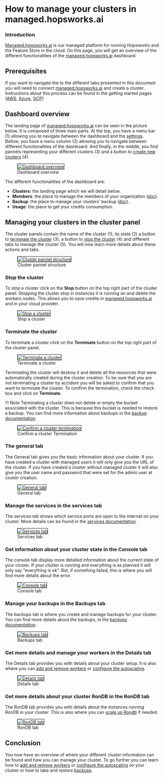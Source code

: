 # How to manage your clusters in managed.hopsworks.ai

### Introduction
[Managed.hopsworks.ai](https://managed.hopsworks.ai) is our managed platform for running Hopsworks and the Feature Store in the cloud. On this page, you will get an overview of the different functionalities of the [managed.hopsworks.ai](https://managed.hopsworks.ai) dashboard.

## Prerequisites
If you want to navigate the to the different tabs presented in this document you will need to connect [managed.hopsworks.ai](https://managed.hopsworks.ai) and create a cluster. Instructions about this process can be found in the getting started pages ([AWS](../aws/getting_started.md), [Azure](../azure/getting_started.md), [GCP](../gcp/getting_started.md))

## Dashboard overview
The landing page of [managed.hopsworks.ai](https://managed.hopsworks.ai) can be seen in the picture below. It is composed of three main parts. At the top, you have a menu bar (1) allowing you to navigate between the dashboard and the [settings](./settings.md). Bellow, you have a menu column (2) allowing you to navigate between different functionalities of the dashboard. And finally, in the middle, you find pannels representing your different clusters (3) and a button to [create new clusters](../aws/cluster_creation.md) (4).

<p align="center">
  <figure>
    <a  href="../../../assets/images/setup_installation/managed/common/dashboard/dashboard.png">
      <img style="border: 1px solid #000" src="../../../assets/images/setup_installation/managed/common/dashboard/dashboard.png" alt="Dashboard overview">
    </a>
    <figcaption>Dashboard overview</figcaption>
  </figure>
</p>

The different functionalities of the dashboard are:

- **Clusters**: the landing page which we will detail below.
- **Members**: the place to manage the members of your organization ([doc](user_management.md)).
- **Backup**: the place to manage your clusters' backup ([doc](backup.md)).
- **Usage**: the place to get your credits consumption.

## Managing your clusters in the cluster panel
The cluster panels contain the name of the cluster (1), its state (2) a button to [terminate the cluster](#terminate-the-cluster) (3), a button to [stop the cluster](#stop-the-cluster) (4) and different tabs to manage the cluster (5). You will now learn more details about these actions and tabs.

<p align="center">
  <figure>
    <a  href="../../../assets/images/setup_installation/managed/common/dashboard/cluster_pannel.png">
      <img style="border: 1px solid #000" src="../../../assets/images/setup_installation/managed/common/dashboard/cluster_pannel.png" alt="Cluster pannel structure">
    </a>
    <figcaption>Cluster pannel structure</figcaption>
  </figure>
</p>

### Stop the cluster
To stop a cluster click on the __Stop__ button on the top right part of the cluster panel. Stopping the cluster stop in instances it is running on and delete the workers nodes. This allows you to save credits in [managed.hopsworks.ai](https://managed.hopsworks.ai) and in your cloud provider.

<p align="center">
  <figure>
    <a  href="../../../assets/images/setup_installation/managed/common/dashboard/stop_cluster.png">
      <img style="border: 1px solid #000" src="../../../assets/images/setup_installation/managed/common/dashboard/stop_cluster.png" alt="Stop a cluster">
    </a>
    <figcaption>Stop a cluster</figcaption>
  </figure>
</p>

### Terminate the cluster
To terminate a cluster click on the __Terminate__ button on the top right part of the cluster panel.

<p align="center">
  <figure>
    <a  href="../../../assets/images/setup_installation/managed/common/dashboard/terminate_cluster.png">
      <img style="border: 1px solid #000" src="../../../assets/images/setup_installation/managed/common/dashboard/terminate_cluster.png" alt="Terminate a cluster">
    </a>
    <figcaption>Terminate a cluster</figcaption>
  </figure>
</p>

Terminating the cluster will destroy it and delete all the resources that were automatically created during the cluster creation. To be sure that you are not terminating a cluster by accident you will be asked to confirm that you want to terminate the cluster. To confirm the termination, check the check box and click on __Terminate__.

!!! Note
    Terminating a cluster does not delete or empty the bucket associated with the cluster. This is because this bucket is needed to restore a backup. You can find more information about backups in the [backup documentation](./backup.md).

<p align="center">
  <figure>
    <a  href="../../../assets/images/setup_installation/managed/common/dashboard/terminate_cluster_confirmation.png">
      <img style="border: 1px solid #000" src="../../../assets/images/setup_installation/managed/common/dashboard/terminate_cluster_confirmation.png" alt="Confirm a cluster termination">
    </a>
    <figcaption>Confirm a cluster Termination</figcaption>
  </figure>
</p>

### The general tab
The General tab gives you the basic information about your cluster. If you have created a cluster with managed users it will only give you the URL of the cluster. If you have created a cluster without managed cluster it will also give you the user name and password that were set for the admin user at cluster creation.

<p align="center">
  <figure>
    <a  href="../../../assets/images/setup_installation/managed/common/dashboard/general_tab.png">
      <img style="border: 1px solid #000" src="../../../assets/images/setup_installation/managed/common/dashboard/general_tab.png" alt="General tab">
    </a>
    <figcaption>General tab</figcaption>
  </figure>
</p>

### Manage the services in the services tab
The services tab shows which service ports are open to the internet on your cluster. More details can be found in the [services documentation](./services.md).

<p align="center">
  <figure>
    <a  href="../../../assets/images/setup_installation/managed/common/dashboard/services_tab.png">
      <img style="border: 1px solid #000" src="../../../assets/images/setup_installation/managed/common/dashboard/services_tab.png" alt="Services tab">
    </a>
    <figcaption>Services tab</figcaption>
  </figure>
</p>

### Get information about your cluster state in the Console tab
The console tab display more detailed information about the current state of your cluster. If your cluster is running and everything is as planned it will only say "everything is ok". But, if something failed, this is where you will find more details about the error.

<p align="center">
  <figure>
    <a  href="../../../assets/images/setup_installation/managed/common/dashboard/console_tab.png">
      <img style="border: 1px solid #000" src="../../../assets/images/setup_installation/managed/common/dashboard/console_tab.png" alt="Console tab">
    </a>
    <figcaption>Console tab</figcaption>
  </figure>
</p>


### Manage your backups in the Backups tab
The backups tab is where you create and manage backups for your cluster. You can find more details about the backups, in the [backups documentation](./backup.md).

<p align="center">
  <figure>
    <a  href="../../../assets/images/setup_installation/managed/common/dashboard/backups_tab.png">
      <img style="border: 1px solid #000" src="../../../assets/images/setup_installation/managed/common/dashboard/backups_tab.png" alt="Backups tab">
    </a>
    <figcaption>Backups tab</figcaption>
  </figure>
</p>

### Get more details and manage your workers in the Details tab
The Details tab provides you with details about your cluster setup. It is also where you can [add and remove workers](./adding_removing_workers.md) or [configure the autoscaling](./autoscaling.md).

<p align="center">
  <figure>
    <a  href="../../../assets/images/setup_installation/managed/common/dashboard/details_tab.png">
      <img style="border: 1px solid #000" src="../../../assets/images/setup_installation/managed/common/dashboard/details_tab.png" alt="Details tab">
    </a>
    <figcaption>Details tab</figcaption>
  </figure>
</p>

### Get more details about your cluster RonDB in the RonDB tab
The RonDB tab provides you with details about the instances running RonDB in your cluster. This is also where you can [scale up Rondb](./scalingup.md) if needed.

<p align="center">
  <figure>
    <a  href="../../../assets/images/setup_installation/managed/common/dashboard/rondb_tab.png">
      <img style="border: 1px solid #000" src="../../../assets/images/setup_installation/managed/common/dashboard/rondb_tab.png" alt="RonDB tab">
    </a>
    <figcaption>RonDB tab</figcaption>
  </figure>
</p>

## Conclusion
You now have an overview of where your different cluster information can be found and how you can manage your cluster. To go further you can learn how to [add and remove workers](./adding_removing_workers.md) or [configure the autoscaling](./autoscaling.md) on your cluster or how to take and restore [backups](./backup.md).